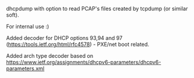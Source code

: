 dhcpdump with option to read PCAP's files created by tcpdump (or similar soft).

For internal use :)

Added decoder for DHCP options 93,94 and 97 (https://tools.ietf.org/html/rfc4578) - PXE/net boot related.

Added arch type decoder based on https://www.ietf.org/assignments/dhcpv6-parameters/dhcpv6-parameters.xml
